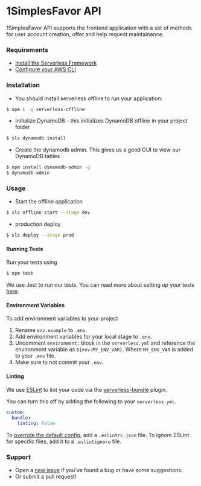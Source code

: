 # 1SimplesFavor API

1SimplesFavor API supports the frontend application with a set of methods for user account creation, offer and help request maintainance.

### Requirements

- [Install the Serverless Framework](https://serverless.com/framework/docs/providers/aws/guide/installation/)
- [Configure your AWS CLI](https://serverless.com/framework/docs/providers/aws/guide/credentials/)

### Installation

- You should install serverless offline to run your application:

``` bash
$ npm i -g serverless-offline
```

- Initialize DynamoDB - this initializes DynamoDB offline in your project folder

``` bash
$ sls dynamodb install
```

- Create the dynamodb admin. This gives us a good GUI to view our DynamoDB tables

``` bash
$ npm install dynamodb-admin -g
$ dynamodb-admin
```

### Usage

- Start the offline application

``` bash
$ sls offline start --stage dev
```

- production deploy

``` bash
$ sls deploy --stage prod
```
#### Running Tests

Run your tests using

``` bash
$ npm test
```

We use Jest to run our tests. You can read more about setting up your tests [here](https://facebook.github.io/jest/docs/en/getting-started.html#content).

#### Environment Variables

To add environment variables to your project

1. Rename `env.example` to `.env`.
2. Add environment variables for your local stage to `.env`.
3. Uncomment `environment:` block in the `serverless.yml` and reference the environment variable as `${env:MY_ENV_VAR}`. Where `MY_ENV_VAR` is added to your `.env` file.
4. Make sure to not commit your `.env`.

#### Linting

We use [ESLint](https://eslint.org) to lint your code via the [serverless-bundle](https://github.com/AnomalyInnovations/serverless-bundle) plugin.

You can turn this off by adding the following to your `serverless.yml`.

``` yaml
custom:
  bundle:
    linting: false
```

To [override the default config](https://eslint.org/docs/user-guide/configuring), add a `.eslintrc.json` file. To ignore ESLint for specific files, add it to a `.eslintignore` file.

### Support

- Open a [new issue](https://github.com/mauricio-codecraft/covid-favor-api/issues) if you've found a bug or have some suggestions.
- Or submit a pull request!

